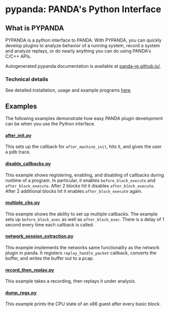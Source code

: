pypanda: PANDA's Python Interface
========
What is PYPANDA
-
PYPANDA is a python interface to PANDA. With PYPANDA, you can quickly develop plugins
to analyze behavior of a running system, record a system and analyze replays, or do
nearly anything you can do using PANDA's C/C++ APIs.

Autogenerated pypanda documentation is available at [panda-re.github.io/](https://panda-re.github.io/).

### Technical details
See detailed installation, usage and example programs [here](./docs/USAGE.md).

## Examples
The following examples demonstrate how easy PANDA plugin development can be when you use the Python interface.

#### [after_init.py](examples/after_init.py)

This sets up the callback for `after_machine_init`, hits it, and gives the user
a pdb trace.

#### [disable_callbacks.py](examples/disable_callbacks.py)

This example shows registering, enabling, and disabling of callbacks during 
runtime of a program. In particular, it enables `before_block_execute` and
`after_block_execute`. After 2 blocks hit it disables `after_block_execute`. 
After 2 additional blocks hit it enables `after_block_execute` again.
 
#### [multiple_cbs.py](examples/multiple_cbs.py)

This example shows the ability to set up multiple callbacks. The example sets up
`before_block_exec` as well as `after_block_exec`. There is a delay of 1 second 
every time each callback is called. 

#### [network_session_extraction.py](examples/network_session_extraction.py)

This example implements the networks same functionality as the network plugin in
panda. It registers `replay_handle_packet` callback, converts the buffer, and
writes the buffer out to a pcap.

#### [record_then_replay.py](examples/record_then_replay.py)

This example takes a recording, then replays it under analysis.

#### [dump_regs.py](examples/dump_regs.py)

This example prints the CPU state of an x86 guest after every basic block.

